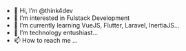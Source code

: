 - 👋 Hi, I’m @think4dev
- 👀 I’m interested in Fulstack Development
- 🌱 I’m currently learning VueJS, Flutter, Laravel, InertiaJS...
- 💞️ I’m technology entushiast...
- 📫 How to reach me ...

<!---
think4dev/think4dev is a ✨ special ✨ repository because its `README.md` (this file) appears on your GitHub profile.
You can click the Preview link to take a look at your changes.
--->
